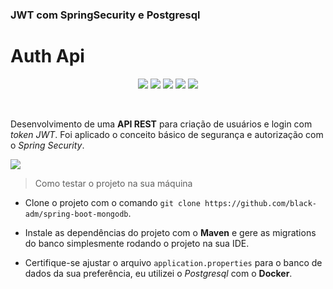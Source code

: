 ### JWT com SpringSecurity e Postgresql 
# Auth Api 

<p align="center">
<img src="https://img.shields.io/badge/java-%23ED8B00.svg?style=for-the-badge&logo=openjdk&logoColor=white" />
<img src="https://img.shields.io/badge/spring-%236DB33F.svg?style=for-the-badge&logo=spring&logoColor=white" />
<img src="https://img.shields.io/badge/postgres-%23316192.svg?style=for-the-badge&logo=postgresql&logoColor=white" />
<img src="https://img.shields.io/badge/docker-%230db7ed.svg?style=for-the-badge&logo=docker&logoColor=white" />
<img src="https://img.shields.io/badge/JWT-black?style=for-the-badge&logo=JSON%20web%20tokens" />
</p>
<br>

Desenvolvimento de uma **API REST** para criação de usuários e login com *token JWT*. Foi aplicado o conceito básico de segurança e autorização com o *Spring Security*.

<img src="https://i.ibb.co/1GhCbSh/jwt.png" />
</br>

> Como testar o projeto na sua máquina
- Clone o projeto com o comando `git clone https://github.com/black-adm/spring-boot-mongodb`.

- Instale as dependências do projeto com o **Maven** e gere as migrations do banco simplesmente rodando o projeto na sua  IDE.

- Certifique-se ajustar o arquivo `application.properties` para o banco de dados da sua preferência, eu utilizei o *Postgresql* com o **Docker**.

